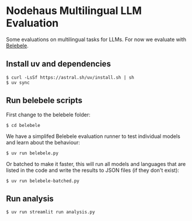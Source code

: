 # Nodehaus Multilingual LLM Evaluation

Some evaluations on multilingual tasks for LLMs. For now we evaluate with [Belebele](https://github.com/facebookresearch/belebele).

## Install uv and dependencies

```
$ curl -LsSf https://astral.sh/uv/install.sh | sh
$ uv sync
```

## Run belebele scripts

First change to the belebele folder:

```
$ cd belebele
```

We have a simplifed Belebele evaluation runner to test individual models and learn about the behaviour:

```
$ uv run belebele.py
```

Or batched to make it faster, this will run all models and languages that are listed in the code and write the results to JSON files (if they don't exist):

```
$ uv run belebele-batched.py
```

## Run analysis

```
$ uv run streamlit run analysis.py
```
